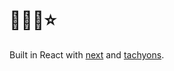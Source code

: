 # 🍡🍇🍑⭐️

Built in React with [next](https://zeit.co/blog/next) and [tachyons](http://tachyons.io/). 
